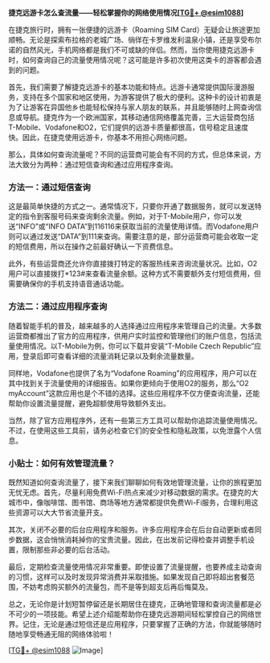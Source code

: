 **捷克远游卡怎么查流量——轻松掌握你的网络使用情况[[TG💪+ @esim1088](https://t.me/s/esim1088)]**

在捷克旅行时，拥有一张便捷的远游卡（Roaming SIM Card）无疑会让旅途更加顺畅。无论是探索布拉格的老城广场、徜徉在卡罗维发利温泉小镇，还是享受布尔诺的自然风光，手机网络都是我们不可或缺的伴侣。然而，当你使用捷克远游卡时，如何查询自己的流量使用情况呢？这可能是许多初次使用这类卡的游客都会遇到的问题。

首先，我们需要了解捷克远游卡的基本功能和特点。远游卡通常提供国际漫游服务，支持在多个国家和地区使用，为游客提供了极大的便利。这种卡的设计初衷是为了让游客在异国他乡也能轻松保持与家人朋友的联系，并且能够随时上网查询信息或导航。捷克作为一个欧洲国家，其移动通信网络覆盖完善，三大运营商包括T-Mobile、Vodafone和O2，它们提供的远游卡质量都很高，信号稳定且速度快。因此，在捷克使用远游卡，你基本不用担心网络问题。

那么，具体如何查询流量呢？不同的运营商可能会有不同的方式，但总体来说，方法大致分为两种：通过短信查询和通过应用程序查询。

### 方法一：通过短信查询

这是最简单快捷的方式之一。通常情况下，只要你开通了数据服务，就可以发送特定的指令到客服号码来查询剩余流量。例如，对于T-Mobile用户，你可以发送“INFO”或“INFO DATA”到116116来获取当前的流量使用详情。而Vodafone用户则可以通过发送“DATA”到111来查询。需要注意的是，部分运营商可能会收取一定的短信费用，所以在操作之前最好确认一下资费信息。

此外，有些运营商还允许你直接拨打特定的客服热线来咨询流量状况。比如，O2用户可以直接拨打*123#来查看流量余额。这种方式不需要额外支付短信费用，但需要确保你的手机支持语音通话功能。

### 方法二：通过应用程序查询

随着智能手机的普及，越来越多的人选择通过应用程序来管理自己的流量。大多数运营商都推出了官方的应用程序，供用户实时监控和管理他们的账户信息，包括流量使用情况。以T-Mobile为例，你可以下载并安装“T-Mobile Czech Republic”应用，登录后即可查看详细的流量消耗记录以及剩余流量数量。

同样地，Vodafone也提供了名为“Vodafone Roaming”的应用程序，用户可以在其中找到关于流量使用的详细报告。如果你更倾向于使用O2的服务，那么“O2 myAccount”这款应用也是个不错的选择。这些应用程序不仅方便查询流量，还能帮助你设置流量提醒，避免超额使用导致额外支出。

当然，除了官方应用程序外，还有一些第三方工具可以帮助你追踪流量使用情况。不过，在使用这些工具前，请务必检查它们的安全性和隐私政策，以免泄露个人信息。

### 小贴士：如何有效管理流量？

既然知道如何查询流量了，接下来我们聊聊如何有效地管理流量，让你的旅程更加无忧无虑。首先，尽量利用免费Wi-Fi热点来减少对移动数据的需求。在捷克的大城市中，像咖啡馆、图书馆、商场等地方通常都提供免费Wi-Fi服务，合理利用这些资源可以大大节省流量开支。

其次，关闭不必要的后台应用程序和服务。许多应用程序会在后台自动更新或者同步数据，这会悄悄消耗掉你的宝贵流量。因此，在出发前记得检查并调整手机设置，限制那些非必要的后台活动。

最后，定期检查流量使用情况非常重要。即使设置了流量提醒，也要养成主动查询的习惯，这样可以及时发现异常消费并采取措施。如果发现自己即将超出套餐范围，不妨考虑购买额外的流量包，而不是等到超支后再后悔莫及。

总之，无论你是计划短暂停留还是长期居住在捷克，正确地管理和查询流量都是必不可少的一项技能。希望上述介绍能帮助你在捷克远游期间轻松掌控自己的网络世界。记住，无论是通过短信还是应用程序，只要掌握了正确的方法，你就能够随时随地享受畅通无阻的网络体验啦！

[[TG💪+ @esim1088](https://t.me/s/esim1088) ![Image](https://i.postimg.cc/4NQfJmqS/Snipaste-2025-05-13-00-14-12.png)]